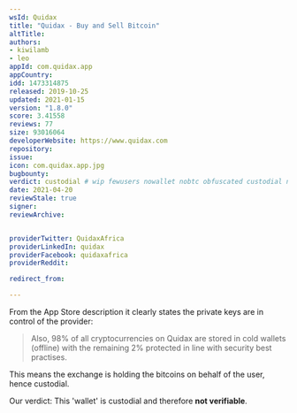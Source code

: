 ```yaml
---
wsId: Quidax
title: "Quidax - Buy and Sell Bitcoin"
altTitle: 
authors:
- kiwilamb
- leo
appId: com.quidax.app
appCountry: 
idd: 1473314875
released: 2019-10-25
updated: 2021-01-15
version: "1.8.0"
score: 3.41558
reviews: 77
size: 93016064
developerWebsite: https://www.quidax.com
repository: 
issue: 
icon: com.quidax.app.jpg
bugbounty: 
verdict: custodial # wip fewusers nowallet nobtc obfuscated custodial nosource nonverifiable reproducible bounty defunct
date: 2021-04-20
reviewStale: true
signer: 
reviewArchive:


providerTwitter: QuidaxAfrica
providerLinkedIn: quidax
providerFacebook: quidaxafrica
providerReddit: 

redirect_from:

---
```


From the App Store description it clearly states the private keys are in control
of the provider:

> Also, 98% of all cryptocurrencies on Quidax are stored in cold wallets
  (offline) with the remaining 2% protected in line with security best
  practises.

This means the exchange is holding the bitcoins on behalf of the user, hence
custodial.

Our verdict: This 'wallet' is custodial and therefore **not verifiable**.
